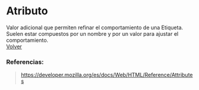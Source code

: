 # Atributo 
Valor adicional que permiten refinar el comportamiento de una Etiqueta. Suelen estar compuestos por un nombre y por un valor para ajustar el comportamiento. <br>
[Volver](README.md)
### Referencias:
> https://developer.mozilla.org/es/docs/Web/HTML/Reference/Attributes
